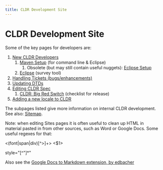 ```yaml
---
title: CLDR Development Site
---
```


# CLDR Development Site

Some of the key pages for developers are:

1. [New CLDR Developers](https://cldr.unicode.org/development/new-cldr-developers)
    1. [Maven Setup](https://cldr.unicode.org/development/maven) (for command line & Eclipse)
        1. Obsolete (but may still contain useful nuggets): [Eclipse Setup](https://cldr.unicode.org/development/eclipse-setup)
    2. [Eclipse](https://cldr.unicode.org/development/running-survey-tool/building-and-running-the-survey-tool-on-eclipse) (survey tool)
2. [Handling Tickets (bugs/enhancements)](https://cldr.unicode.org/development/development-process)
3. [Updating DTDs](https://cldr.unicode.org/development/updating-dtds)
4. [Editing CLDR Spec](https://cldr.unicode.org/development/editing-cldr-spec)
    1. [CLDR: Big Red Switch](https://cldr.unicode.org/development/cldr-big-red-switch) (checklist for release)
5. [Adding a new locale to CLDR](https://cldr.unicode.org/development/adding-locales)


The subpages listed give more information on internal CLDR development. See also: [Sitemap](https://sites.google.com/site/cldr/system/app/pages/sitemap/hierarchy).

Note: when editing Sites pages it is often useful to clean up HTML in material pasted in from other sources, such as Word or Google Docs. Some useful regexes for that:

\<(font|span|div)\[^>\]+>         <$1>

style="\[^"\]\*"

Also see the [Google Docs to Markdown extension, by edbacher](https://workspace.google.com/marketplace/app/docs_to_markdown/700168918607)

